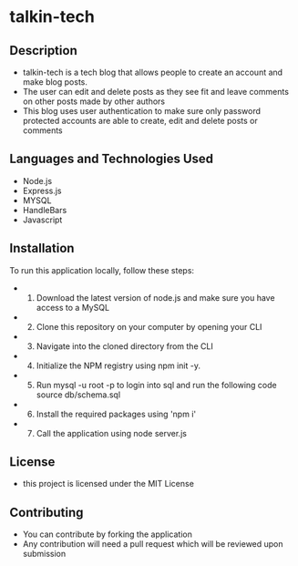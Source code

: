 # talkin-tech

## Description

- talkin-tech is a tech blog that allows people to create an account and make blog posts.
- The user can edit and delete posts as they see fit and leave comments on other posts made
  by other authors
- This blog uses user authentication to make sure only password protected accounts are able
  to create, edit and delete posts or comments

## Languages and Technologies Used

- Node.js
- Express.js
- MYSQL
- HandleBars
- Javascript

## Installation
To run this application locally, follow these steps:
- 1) Download the latest version of node.js and make sure you have access to a MySQL
- 2) Clone this repository on your computer by opening your CLI 
- 3)  Navigate  into the cloned directory from the CLI 
- 4)  Initialize the NPM registry using npm init -y.
- 5) Run mysql -u root -p to login into sql and run the following code 
    source db/schema.sql
- 6) Install the required packages using 'npm i'
- 7) Call the application using node server.js 

## License

- this project is licensed under the MIT License

## Contributing
- You can contribute by forking the application
- Any contribution will need a pull request which will be reviewed upon submission
